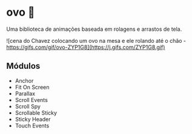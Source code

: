 # ovo 🍳

Uma biblioteca de animações baseada em rolagens e arrastos de tela.

![cena do Chavez colocando um ovo na mesa e ele rolando até o chão - https://gifs.com/gif/ovo-ZYP1G8](https://j.gifs.com/ZYP1G8.gif)

## Módulos

- Anchor
- Fit On Screen
- Parallax
- Scroll Events
- Scroll Spy
- Scrollable Sticky
- Sticky Header
- Touch Events
